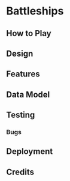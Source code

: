 # Battleships



## How to Play



## Design



## Features



## Data Model



## Testing



### Bugs



## Deployment



## Credits